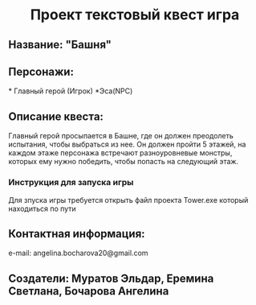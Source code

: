 <h1 align="center">Проект текстовый квест игра</h1>
<h2>Название: "Башня"</h2> 
<h2>Персонажи:</h2>
* Главный герой (Игрок)
*Эса(NPC)
<h2>Описание квеста:</h2>
Главный герой просыпается в Башне, где он должен преодолеть испытания, чтобы выбраться из нее.
Он должен пройти 5 этажей, на каждом этаже персонажа встречают разноуровневые монстры, которых ему нужно победить, чтобы попасть на следующий этаж.
<h3>Инструкция для запуска игры</h3>
Для зпуска игры требуется открыть файл проекта Tower.exe который находиться по пути 

<h2>Контактная информация:</h2>
e-mail: angelina.bocharova20@gmail.com









<h2>Создатели: Муратов Эльдар, Еремина Светлана, Бочарова Ангелина</h2>
